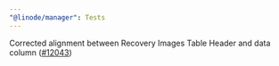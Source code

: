 ```yaml
---
"@linode/manager": Tests
---
```


Corrected alignment between Recovery Images Table Header and data column ([#12043](https://github.com/linode/manager/pull/12043))
